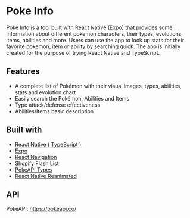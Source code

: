# Poke Info

Poke Info is a tool built with React Native (Expo) that provides some information about different pokemon characters, their types, evolutions, items, abilities and more. Users can use the app to look up stats for their favorite pokemon, item or ability by searching quick. The app is initially created for the purpose of trying React Native and TypeScript.

## Features

* A complete list of Pokémon with their visual images, types, abilities, stats and evolution chart
* Easily search the Pokémon, Abilities and Items
* Type attack/defense effectiveness
* Abilities/Items basic description

## Built with
- [React Native ( TypeScript )](https://reactnative.dev/)
- [Expo](https://expo.dev/)
- [React Navigation](https://reactnavigation.org/)
- [Shopify Flash List](https://shopify.github.io/flash-list/)
- [PokeAPI Types](https://www.npmjs.com/package/pokeapi-types)
- [React Native Reanimated](https://docs.swmansion.com/react-native-reanimated/)

## API

PokeAPI: https://pokeapi.co/

